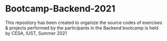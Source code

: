 # Bootcamp-Backend-2021
This repository has been created to organize the source codes of exercises &amp; projects performed by the participants in the Backend bootcamp is held by CESA, IUST, Summer 2021

